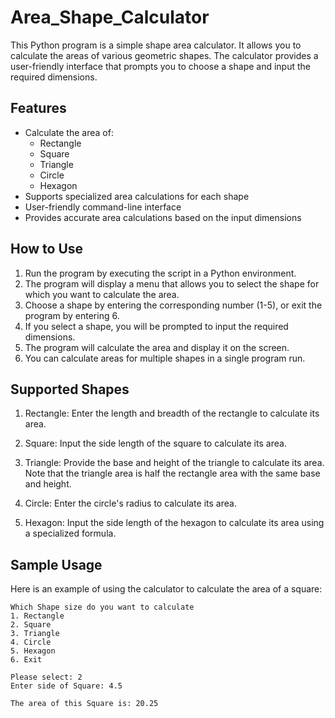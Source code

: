 # Area_Shape_Calculator

This Python program is a simple shape area calculator. It allows you to calculate the areas of various geometric shapes. The calculator provides a user-friendly interface that prompts you to choose a shape and input the required dimensions. 

## Features

- Calculate the area of:
  - Rectangle
  - Square
  - Triangle
  - Circle
  - Hexagon
- Supports specialized area calculations for each shape
- User-friendly command-line interface
- Provides accurate area calculations based on the input dimensions

## How to Use

1. Run the program by executing the script in a Python environment.
2. The program will display a menu that allows you to select the shape for which you want to calculate the area.
3. Choose a shape by entering the corresponding number (1-5), or exit the program by entering 6.
4. If you select a shape, you will be prompted to input the required dimensions.
5. The program will calculate the area and display it on the screen.
6. You can calculate areas for multiple shapes in a single program run.

## Supported Shapes

1. Rectangle: Enter the length and breadth of the rectangle to calculate its area.

2. Square: Input the side length of the square to calculate its area.

3. Triangle: Provide the base and height of the triangle to calculate its area. Note that the triangle area is half the rectangle area with the same base and height.

4. Circle: Enter the circle's radius to calculate its area.

5. Hexagon: Input the side length of the hexagon to calculate its area using a specialized formula.

## Sample Usage

Here is an example of using the calculator to calculate the area of a square:

```
Which Shape size do you want to calculate 
1. Rectangle
2. Square
3. Triangle
4. Circle
5. Hexagon
6. Exit

Please select: 2
Enter side of Square: 4.5

The area of this Square is: 20.25
```
